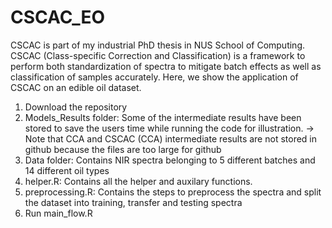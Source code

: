 # CSCAC_EO
CSCAC is part of my industrial PhD thesis in NUS School of Computing. CSCAC (Class-specific Correction and Classification) is a framework to perform both standardization of spectra to mitigate batch effects as well as classification of samples accurately. Here, we show the application of CSCAC on an edible oil dataset.

1. Download the repository
2. Models_Results folder: Some of the intermediate results have been stored to save the users time while running the code for illustration.
    -> Note that CCA and CSCAC (CCA) intermediate results are not stored in github because the files are too large for github
3. Data folder: Contains NIR spectra belonging to 5 different batches and 14 different oil types
4. helper.R: Contains all the helper and auxilary functions.
5. preprocessing.R: Contains the steps to preprocess the spectra and split the dataset into training, transfer and testing spectra 
7. Run main_flow.R 
